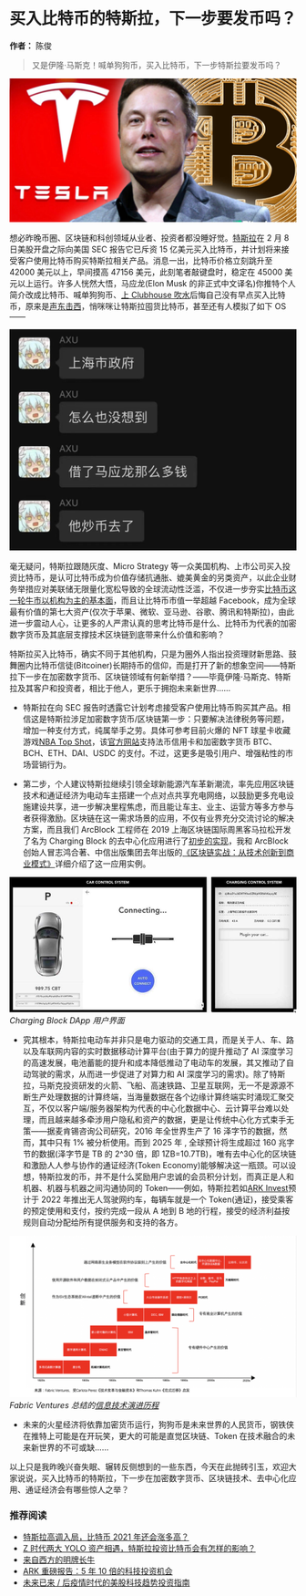 # 买入比特币的特斯拉，下一步要发币吗？

**作者：** 陈俊

> 又是伊隆·马斯克！喊单狗狗币，买入比特币，下一步特斯拉要发币吗？

![](./cover.jpg)

想必昨晚币圈、区块链和科创领域从业者、投资者都没睡好觉。[特斯拉](https://www.futunn.com/stock/TSLA-US)在 2 月 8 日美股开盘之际向美国 SEC 报告它已斥资 15 亿美元买入比特币，并计划将来接受客户使用比特币购买特斯拉相关产品。消息一出，比特币价格立刻跳升至 42000 美元以上，早间摸高 47156 美元，此刻笔者敲键盘时，稳定在 45000 美元以上运行。许多人恍然大悟，马应龙(Elon Musk 的非正式中文译名)你推特个人简介改成比特币、喊单狗狗币、[上 Clubhouse 吹水](https://mp.weixin.qq.com/s/zz67HuLDL9QZlfBGVYcYKQ)后悔自己没有早点买入比特币，原来是[声东击西](https://mp.weixin.qq.com/s/JeLJ-odhUO3Q4iQM288J0Q)，悄咪咪让特斯拉囤货比特币，甚至还有人模拟了如下 OS——

![](./os.jpg)

毫无疑问，特斯拉跟随灰度、Micro Strategy 等一众美国机构、上市公司买入投资比特币，是认可比特币成为价值存储抗通胀、媲美黄金的另类资产，以此企业财务举措应对美联储无限量化宽松导致的全球流动性泛滥，不仅进一步夯实[比特币这一轮牛市以机构为主的基本面](https://mp.weixin.qq.com/s/3g0tWpC5_ZhF-5BI2E_bXA)，而且让比特币市值一举超越 Facebook，成为全球最有价值的第七大资产(仅次于苹果、微软、亚马逊、谷歌、腾讯和特斯拉)，由此进一步震动人心，让更多的人严肃认真的思考比特币是什么、比特币为代表的加密数字货币及其底层支撑技术区块链到底带来什么价值和影响？

特斯拉买入比特币，确实不同于其他机构，只是为圈外人指出投资理财新思路、鼓舞圈内比特币信徒(Bitcoiner)长期持币的信仰，而是打开了新的想象空间——特斯拉下一步在加密数字货币、区块链领域有何新举措？——毕竟伊隆·马斯克、特斯拉及其客户和投资者，相比于他人，更乐于拥抱未来新世界……

- 特斯拉在向 SEC 报告时透露它计划考虑接受客户使用比特币购买其产品。相信这是特斯拉涉足加密数字货币/区块链第一步：只要解决法律税务等问题，增加一种支付方式，纯属举手之劳。具体可参考目前火爆的 NFT 球星卡收藏游戏[NBA Top Shot](https://mp.weixin.qq.com/s/EueWdKrID2BxgjtY9_Iwcg)，该[官方网站](https://www.nbatopshot.com/)支持法币信用卡和加密数字货币 BTC、BCH、ETH、DAI、USDC 的支付。不过，这更多是吸引用户、增强粘性的市场营销行为。

- 第二步，个人建议特斯拉继续引领全球新能源汽车革新潮流，率先应用区块链技术和通证经济为电动车主搭建一个点对点共享充电网络，以鼓励更多充电设施建设共享，进一步解决里程焦虑，而且能让车主、业主、运营方等多方参与者获得激励。区块链在这一需求场景的应用，不仅有业界充分交流讨论的解决方案，而且我们 ArcBlock 工程师在 2019 上海区块链国际周黑客马拉松开发了名为 Charging Block 的去中心化应用进行了[初步的实现](https://www.arcblockio.cn/blog/zh/post/2019/10/09/building-a-dapp-with-forge-in-36-hours)，我和 ArcBlock 创始人冒志鸿合著、中信出版集团去年出版的[《区块链实战：从技术创新到商业模式》](https://books.arcblock.io/)详细介绍了这一应用实例。

![](./charging-block-dapp.jpg)
_Charging Block DApp 用户界面_

- 究其根本，特斯拉电动车并非只是电力驱动的交通工具，而是关于人、车、路以及车联网内容的实时数据移动计算平台(由于算力的提升推动了 AI 深度学习的高速发展，电池蓄能的提升和成本降低推动了电动车的发展，其又推动了自动驾驶的需求，从而进一步促进了对算力和 AI 深度学习的需求)。除了特斯拉，马斯克投资研发的火箭、飞船、高速铁路、卫星互联网，无一不是源源不断生产处理数据的计算终端，当海量数据在各个边缘计算终端实时涌现汇聚交互，不仅以客户端/服务器架构为代表的中心化数据中心、云计算平台难以处理，而且越来越多牵涉用户隐私和资产的数据，更是让传统中心化方式束手无策——据麦肯锡咨询公司研究，2016 年全世界生产了 16 泽字节的数据，然而，其中只有 1% 被分析使用。而到 2025 年 , 全球预计将生成超过 160 兆字节的数据(泽字节是 TB 的 2^30 倍，即 1ZB=10.7TB)，唯有去中心化的区块链和激励人人参与协作的通证经济(Token Economy)能够解决这一瓶颈。可以设想，特斯拉发的币，并不是什么奖励用户忠诚的会员积分计划，而真正是人和机器、机器与机器之间沟通协同的 Token——例如，特斯拉若如[ARK Invest](https://ark-invest.com/)预计于 2022 年推出无人驾驶网约车，每辆车就是一个 Token(通证)，接受乘客的预定使用和支付，按约完成一段从 A 地到 B 地的行程，接受的经济利益按规则自动分配给所有提供服务和支持的各方。

![](./tech-history.jpg)
_Fabric Ventures 总结的[信息技术演进历程](https://medium.com/fabric-ventures/the-fabric-ventures-investment-thesis-6cd08684b467)_

- 未来的火星经济将依靠加密货币运行，狗狗币是未来世界的人民货币，钢铁侠在推特上可能是在开玩笑，更大的可能是直觉区块链、Token 在技术融合的未来新世界的不可或缺……

以上只是我昨晚兴奋失眠、辗转反侧想到的一些东西，今天在此抛砖引玉，欢迎大家说说，买入比特币的特斯拉，下一步在加密数字货币、区块链技术、去中心化应用、通证经济会有哪些惊人之举？

### 推荐阅读

- [特斯拉高调入局，比特币 2021 年还会涨多高？](https://www.odaily.com/post/5163972)
- [Z 时代两大 YOLO 资产相遇，特斯拉投资比特币会有怎样的影响？](https://mp.weixin.qq.com/s/P019f0XuHvSiA4ZC28T3YQ)
- [来自西方的明牌长牛](https://mp.weixin.qq.com/s/3g0tWpC5_ZhF-5BI2E_bXA)
- [ARK 重磅报告：5 年 10 倍的科技投资机会](https://mp.weixin.qq.com/s/vHCDKdh9j5soyrP8nrw2cA)
- [未来已来 / 后疫情时代的美股科技趋势投资指南](https://indigos.me/2021/02/the-future-is-already-here/)
